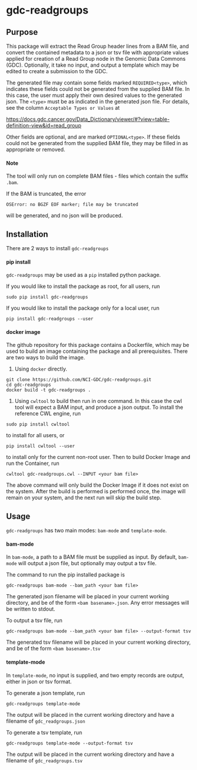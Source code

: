 # gdc-readgroups

## Purpose
This package will extract the Read Group header lines from a BAM file, and convert the contained metadata to a json or tsv file with appropriate values applied for creation of a Read Group node in the Genomic Data Commons (GDC). Optionally, it take no input, and output a template which may be edited to create a submission to the GDC.

The generated file may contain some fields marked `REQUIRED<type>`, which indicates these fields could not be generated from the supplied BAM file. In this case, the user must apply their own desired values to the generated json. The `<type>` must be as indicated in the generated json file. For details, see the column `Acceptable Types or Values` at

https://docs.gdc.cancer.gov/Data_Dictionary/viewer/#?view=table-definition-view&id=read_group

Other fields are optional, and are marked `OPTIONAL<type>`. If these fields could not be generated from the supplied BAM file, they may be filled in as appropriate or removed.

#### Note

The tool will only run on complete BAM files - files which contain the suffix `.bam`.

If the BAM is truncated, the error
```
OSError: no BGZF EOF marker; file may be truncated
```
will be generated, and no json will be produced.


## Installation
There are 2 ways to install `gdc-readgroups`

#### pip install
`gdc-readgroups` may be used as a `pip` installed python package.

If you would like to install the package as root, for all users, run
```
sudo pip install gdc-readgroups
```
If you would like to install the package only for a local user, run
```
pip install gdc-readgroups --user
```

#### docker image
The github repository for this package contains a Dockerfile, which may be used to build an image containing the package and all prerequisites. There are two ways to build the image.

1. Using `docker` directly.
```
git clone https://github.com/NCI-GDC/gdc-readgroups.git
cd gdc-readgroups
docker build -t gdc-readgroups .
```

1. Using `cwltool` to build then run in one command.
In this case the cwl tool will expect a BAM input, and produce a json output. To install the reference CWL engine, run
```
sudo pip install cwltool
```
to install for all users, or
```
pip install cwltool --user
```
to install only for the current non-root user. Then to build Docker Image and run the Container, run
```
cwltool gdc-readgroups.cwl --INPUT <your bam file>
```
The above command will only build the Docker Image if it does not exist on the system. After the build is performed is performed once, the image will remain on your system, and the next run will skip the build step.

## Usage

`gdc-readgroups` has two main modes: `bam-mode` and `template-mode`. 

#### bam-mode

In `bam-mode`, a path to a BAM file must be supplied as input. By default, `bam-mode` will output a json file, but optionally may output a tsv file.

The command to run the pip installed package is
```
gdc-readgroups bam-mode --bam_path <your bam file>
```
The generated json filename will be placed in your current working directory, and be of the form `<bam basename>.json`.
Any error messages will be written to stdout.

To output a tsv file, run
```
gdc-readgroups bam-mode --bam_path <your bam file> --output-format tsv
```
The generated tsv filename will be placed in your current working directory, and be of the form `<bam basename>.tsv`


#### template-mode

In `template-mode`, no input is supplied, and two empty records are output, either in json or tsv format.

To generate a json template, run
```
gdc-readgroups template-mode
```
The output will be placed in the current working directory and have a filename of `gdc_readgroups.json`

To generate a tsv template, run
```
gdc-readgroups template-mode --output-format tsv
```
The output will be placed in the current working directory and have a filename of `gdc_readgroups.tsv`
